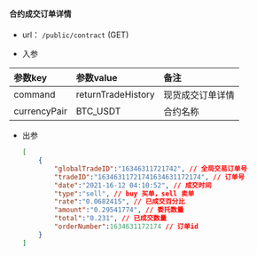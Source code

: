 #### 合约成交订单详情

+ url： `/public/contract` (GET)

+ 入参

| 参数key      | 参数value          | 备注             |
| :----------- | :----------------- | :--------------- |
| command      | returnTradeHistory | 现货成交订单详情 |
| currencyPair | BTC_USDT           | 合约名称         |

+ 出参

  ```json
  [
      {
          "globalTradeID":"16346311721742", // 全局交易订单号
          "tradeID":"16346311721741634631172174", // 订单号
          "date":"2021-16-12 04:10:52", // 成交时间
          "type":"sell", // buy 买单，sell 卖单
          "rate":"0.0682415", // 已成交百分比
          "amount":"0.29541774", // 委托数量
          "total":"0.231", // 已成交数量
          "orderNumber":1634631172174 // 订单id
      }
  ]
  ```
